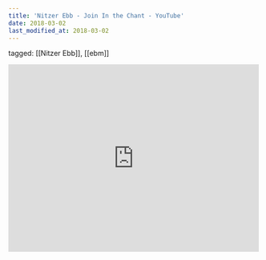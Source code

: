 ```yaml
---
title: 'Nitzer Ebb - Join In the Chant - YouTube'
date: 2018-03-02
last_modified_at: 2018-03-02
---
```

tagged: [[Nitzer Ebb]], [[ebm]]
<iframe allow="accelerometer; autoplay; clipboard-write; encrypted-media; gyroscope; picture-in-picture" allowfullscreen="" frameborder="0" height="375" id="youtube_iframe" src="https://www.youtube.com/embed/63rYGgQ9UCA?feature=oembed&amp;enablejsapi=1&amp;origin=https://safe.txmblr.com&amp;wmode=opaque" width="500"></iframe>